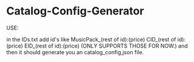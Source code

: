 # Catalog-Config-Generator
USE:

in the IDs.txt add id's like MusicPack_(rest of id):(price) CID_(rest of id):(price) EID_(rest of id):(price) (ONLY SUPPORTS THOSE FOR NOW.) and then it should generate you an catalog_config,json file.
